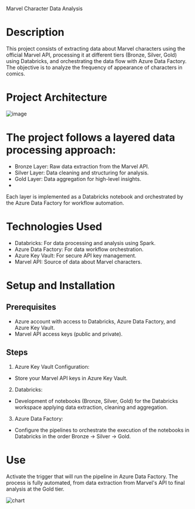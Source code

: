Marvel Character Data Analysis

# Description
This project consists of extracting data about Marvel characters using the official Marvel API, processing it at different tiers (Bronze, Silver, Gold) using Databricks, and orchestrating the data flow with Azure Data Factory. The objective is to analyze the frequency of appearance of characters in comics.


# Project Architecture

![image](https://github.com/patrickdiorio/marvel-characters-databricks/assets/86168049/f6a70b04-de73-4525-937b-390c04036697)

# The project follows a layered data processing approach:

- Bronze Layer: Raw data extraction from the Marvel API.
- Silver Layer: Data cleaning and structuring for analysis.
- Gold Layer: Data aggregation for high-level insights.
- 
Each layer is implemented as a Databricks notebook and orchestrated by the Azure Data Factory for workflow automation.

# Technologies Used

- Databricks: For data processing and analysis using Spark.
- Azure Data Factory: For data workflow orchestration.
- Azure Key Vault: For secure API key management.
- Marvel API: Source of data about Marvel characters.

# Setup and Installation

## Prerequisites
- Azure account with access to Databricks, Azure Data Factory, and Azure Key Vault.
- Marvel API access keys (public and private).

## Steps
1. Azure Key Vault Configuration:
- Store your Marvel API keys in Azure Key Vault.

2. Databricks:
- Development of notebooks (Bronze, Silver, Gold) for the Databricks workspace applying data extraction, cleaning and aggregation.

3. Azure Data Factory:
- Configure the pipelines to orchestrate the execution of the notebooks in Databricks in the order Bronze → Silver → Gold.


# Use
Activate the trigger that will run the pipeline in Azure Data Factory. The process is fully automated, from data extraction from Marvel's API to final analysis at the Gold tier.

![chart](https://github.com/patrickdiorio/marvel-characters-databricks/assets/86168049/5b3cabee-54af-46d5-a202-bc9af2e74fac)

